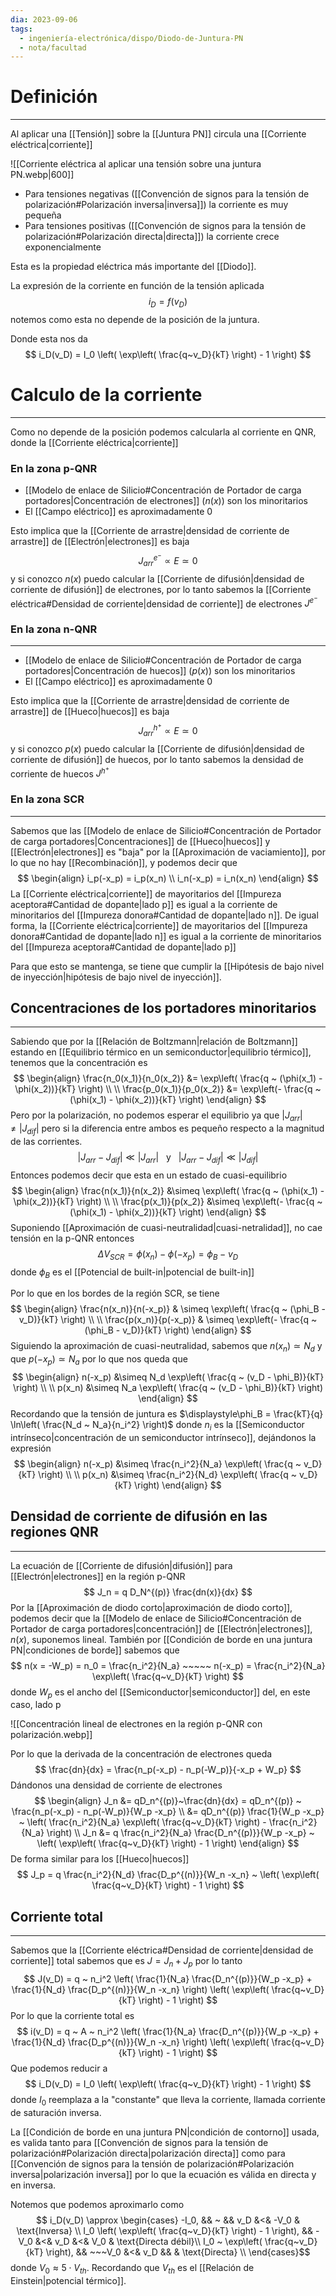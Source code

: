 ```yaml
---
dia: 2023-09-06
tags:
  - ingeniería-electrónica/dispo/Diodo-de-Juntura-PN
  - nota/facultad
---
```

# Definición
---
Al aplicar una [[Tensión]] sobre la [[Juntura PN]] circula una [[Corriente eléctrica|corriente]]

![[Corriente eléctrica al aplicar una tensión sobre una juntura PN.webp|600]]

* Para tensiones negativas ([[Convención de signos para la tensión de polarización#Polarización inversa|inversa]]) la corriente es muy pequeña
* Para tensiones positivas ([[Convención de signos para la tensión de polarización#Polarización directa|directa]]) la corriente crece exponencialmente

Esta es la propiedad eléctrica más importante del [[Diodo]].

La expresión de la corriente en función de la tensión aplicada $$ i_D = f(v_D) $$ notemos como esta no depende de la posición de la juntura.

Donde esta nos da $$ i_D(v_D) = I_0 \left( \exp\left( \frac{q~v_D}{kT} \right) - 1 \right) $$

# Calculo de la corriente
---
Como no depende de la posición podemos calcularla al corriente en QNR, donde la [[Corriente eléctrica|corriente]]
### En la zona p-QNR
* [[Modelo de enlace de Silicio#Concentración de Portador de carga portadores|Concentración de electrones]] ($n(x)$) son los minoritarios
* El [[Campo eléctrico]] es aproximadamente $0$

Esto implica que la [[Corriente de arrastre|densidad de corriente de arrastre]] de [[Electrón|electrones]] es baja $$ J_{arr}^{e^-} \propto E \simeq 0 $$
y si conozco $n(x)$ puedo calcular la [[Corriente de difusión|densidad de corriente de difusión]] de electrones, por lo tanto sabemos la [[Corriente eléctrica#Densidad de corriente|densidad de corriente]] de electrones $J^{e^-}$

### En la zona n-QNR
---
* [[Modelo de enlace de Silicio#Concentración de Portador de carga portadores|Concentración de huecos]] ($p(x)$) son los minoritarios
* El [[Campo eléctrico]] es aproximadamente $0$

Esto implica que la [[Corriente de arrastre|densidad de corriente de arrastre]] de [[Hueco|huecos]] es baja $$ J_{arr}^{h^+} \propto E \simeq 0 $$
y si conozco $p(x)$ puedo calcular la [[Corriente de difusión|densidad de corriente de difusión]] de huecos, por lo tanto sabemos la densidad de corriente de huecos $J^{h^+}$

### En la zona SCR
---
Sabemos que las [[Modelo de enlace de Silicio#Concentración de Portador de carga portadores|Concentraciones]] de [[Hueco|huecos]] y [[Electrón|electrones]] es "baja" por la [[Aproximación de vaciamiento]], por lo que no hay [[Recombinación]], y podemos decir que $$ \begin{align}
	i_p(-x_p) = i_p(x_n) \\
	i_n(-x_p) = i_n(x_n)
\end{align} $$
La [[Corriente eléctrica|corriente]] de mayoritarios del [[Impureza aceptora#Cantidad de dopante|lado p]] es igual a la corriente de minoritarios del [[Impureza donora#Cantidad de dopante|lado n]]. De igual forma, la [[Corriente eléctrica|corriente]] de mayoritarios del [[Impureza donora#Cantidad de dopante|lado n]] es igual a la corriente de minoritarios del [[Impureza aceptora#Cantidad de dopante|lado p]]

Para que esto se mantenga, se tiene que cumplir la [[Hipótesis de bajo nivel de inyección|hipótesis de bajo nivel de inyección]].

## Concentraciones de los portadores minoritarios
---
Sabiendo que por la [[Relación de Boltzmann|relación de Boltzmann]] estando en [[Equilibrio térmico en un semiconductor|equilibrio térmico]], tenemos que la concentración es $$ \begin{align} 
	\frac{n_0(x_1)}{n_0(x_2)} &= \exp\left( \frac{q ~ (\phi(x_1) - \phi(x_2))}{kT} \right) \\ \\
	\frac{p_0(x_1)}{p_0(x_2)} &= \exp\left(- \frac{q ~ (\phi(x_1) - \phi(x_2))}{kT} \right)
\end{align} $$
Pero por la polarización, no podemos esperar el equilibrio ya que $|J_{arr}| \ne |J_{dif}|$ pero si la diferencia entre ambos es pequeño respecto a la magnitud de las corrientes. 
$$ |J_{arr} - J_{dif}| \ll |J_{arr}| ~~~ \text{y} ~~~ |J_{arr} - J_{dif}| \ll |J_{dif}| $$
Entonces podemos decir que esta en un estado de cuasi-equilibrio $$ 
\begin{align}
	\frac{n(x_1)}{n(x_2)} &\simeq \exp\left( \frac{q ~ (\phi(x_1) - \phi(x_2))}{kT} \right) \\ \\
	\frac{p(x_1)}{p(x_2)} &\simeq \exp\left(- \frac{q ~ (\phi(x_1) - \phi(x_2))}{kT} \right)
\end{align} $$
Suponiendo [[Aproximación de cuasi-neutralidad|cuasi-netralidad]], no cae tensión en la p-QNR entonces $$ \Delta V_{SCR} = \phi(x_n) - \phi(-x_p) = \phi_B - v_D $$ donde $\phi_B$ es el [[Potencial de built-in|potencial de built-in]]

Por lo que en los bordes de la región SCR, se tiene $$ \begin{align} 
	\frac{n(x_n)}{n(-x_p)} & \simeq \exp\left( \frac{q ~ (\phi_B - v_D)}{kT} \right) \\ \\ 
	\frac{p(x_n)}{p(-x_p)} & \simeq \exp\left(- \frac{q ~ (\phi_B - v_D)}{kT} \right)
\end{align} $$
Siguiendo la aproximación de cuasi-neutralidad, sabemos que $n(x_n) \simeq N_d$ y que $p(-x_p) \simeq N_a$ por lo que nos queda que $$ \begin{align} 
	n(-x_p) &\simeq N_d \exp\left( \frac{q ~ (v_D - \phi_B)}{kT} \right) \\ \\
	p(x_n) &\simeq N_a \exp\left( \frac{q ~ (v_D - \phi_B)}{kT} \right)
\end{align} $$
Recordando que la tensión de juntura es $\displaystyle\phi_B = \frac{kT}{q} \ln\left( \frac{N_d ~ N_a}{n_i^2} \right)$ donde $n_i$ es la [[Semiconductor intrínseco|concentración de un semiconductor intrínseco]], dejándonos la expresión $$ \begin{align} 
	n(-x_p) &\simeq \frac{n_i^2}{N_a} \exp\left( \frac{q ~ v_D}{kT} \right) \\ \\
	p(x_n) &\simeq \frac{n_i^2}{N_d} \exp\left( \frac{q ~ v_D}{kT} \right) 
\end{align} $$
## Densidad de corriente de difusión en las regiones QNR
---
La ecuación de [[Corriente de difusión|difusión]] para [[Electrón|electrones]] en la región p-QNR $$ J_n = q D_N^{(p)} \frac{dn(x)}{dx} $$
Por la [[Aproximación de diodo corto|aproximación de diodo corto]], podemos decir que la [[Modelo de enlace de Silicio#Concentración de Portador de carga portadores|concentración]] de [[Electrón|electrones]], $n(x)$, suponemos lineal. También por [[Condición de borde en una juntura PN|condiciones de borde]] sabemos que $$ n(x = -W_p) = n_0 = \frac{n_i^2}{N_a} ~~~~~ n(-x_p) = \frac{n_i^2}{N_a} \exp\left( \frac{q~v_D}{kT} \right) $$ donde $W_p$ es el ancho del [[Semiconductor|semiconductor]] del, en este caso, lado p

![[Concentración lineal de electrones en la región p-QNR con polarización.webp]]

Por lo que la derivada de la concentración de electrones queda $$ \frac{dn}{dx} = \frac{n_p(-x_p) - n_p(-W_p)}{-x_p + W_p} $$
Dándonos una densidad de corriente de electrones $$ \begin{align} 
	J_n &= qD_n^{(p)}~\frac{dn}{dx} = qD_n^{(p)} ~ \frac{n_p(-x_p) - n_p(-W_p)}{W_p -x_p} \\
	&= qD_n^{(p)} \frac{1}{W_p -x_p} ~ \left( \frac{n_i^2}{N_a} \exp\left( \frac{q~v_D}{kT} \right) - \frac{n_i^2}{N_a} \right) \\
	J_n &= q \frac{n_i^2}{N_a} \frac{D_n^{(p)}}{W_p -x_p} ~ \left( \exp\left( \frac{q~v_D}{kT} \right) - 1 \right)
\end{align} $$
De forma similar para los [[Hueco|huecos]] $$ J_p = q \frac{n_i^2}{N_d} \frac{D_p^{(n)}}{W_n -x_n} ~ \left( \exp\left( \frac{q~v_D}{kT} \right) - 1 \right) $$

## Corriente total
---
Sabemos que la [[Corriente eléctrica#Densidad de corriente|densidad de corriente]] total sabemos que es $J = J_n + J_p$ por lo tanto $$ J(v_D) = q ~ n_i^2  \left( \frac{1}{N_a} \frac{D_n^{(p)}}{W_p -x_p} + \frac{1}{N_d} \frac{D_p^{(n)}}{W_n -x_n} \right) \left( \exp\left( \frac{q~v_D}{kT} \right) - 1 \right) $$
Por lo que la corriente total es $$ i(v_D) = q ~ A ~ n_i^2  \left( \frac{1}{N_a} \frac{D_n^{(p)}}{W_p -x_p} + \frac{1}{N_d} \frac{D_p^{(n)}}{W_n -x_n} \right) \left( \exp\left( \frac{q~v_D}{kT} \right) - 1 \right) $$
Que podemos reducir a $$ i_D(v_D) = I_0 \left( \exp\left( \frac{q~v_D}{kT} \right) - 1 \right) $$ donde $I_0$ reemplaza a la "constante" que lleva la corriente, llamada corriente de saturación inversa.

La [[Condición de borde en una juntura PN|condición de contorno]] usada, es valida tanto para [[Convención de signos para la tensión de polarización#Polarización directa|polarización directa]] como para [[Convención de signos para la tensión de polarización#Polarización inversa|polarización inversa]] por lo que la ecuación es válida en directa y en inversa.

Notemos que podemos aproximarlo como $$ i_D(v_D) \approx \begin{cases} 
	-I_0, && ~ && v_D &<& -V_0 & \text{Inversa} \\
	I_0 \left( \exp\left( \frac{q~v_D}{kT} \right) - 1 \right), && -V_0 &<& v_D &<& V_0 & \text{Directa débil}\\
	I_0 ~ \exp\left( \frac{q~v_D}{kT} \right), && ~~~V_0 &<& v_D && & \text{Directa} \\
\end{cases}$$ donde $V_0 \approx 5 \cdot V_{th}$. Recordando que $V_{th}$ es el [[Relación de Einstein|potencial térmico]].